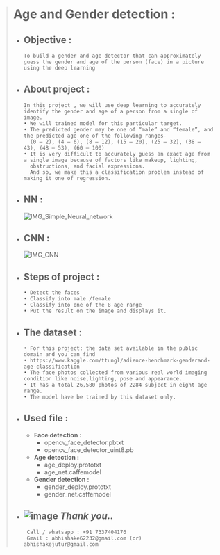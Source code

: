 > # **Age and Gender detection :** 
>
> - ## **Objective :**
>       To build a gender and age detector that can approximately guess the gender and age of the person (face) in a picture 
>       using the deep learning
> - ## **About project :**
>       In this project , we will use deep learning to accurately identify the gender and age of a person from a single of image.
>       • We will trained model for this particular target.
>       • The predicted gender may be one of “male” and “female”, and the predicted age one of the following ranges- 
>         (0 – 2), (4 – 6), (8 – 12), (15 – 20), (25 – 32), (38 – 43), (48 – 53), (60 – 100)
>       • It is very difficult to accurately guess an exact age from a single image because of factors like makeup, lighting, 
>         obstructions, and facial expressions. 
>         And so, we make this a classification problem instead of making it one of regression.
> - ## **NN :**
>   ![IMG_Simple_Neural_network](https://user-images.githubusercontent.com/91953148/209838835-7dac35ef-22cf-4612-b291-4b3cd396c9f8.png)
> - ## **CNN :**
>   ![IMG_CNN](https://user-images.githubusercontent.com/91953148/209839369-4a40b8a6-5ac0-4900-b7f0-d4c6c57b3511.png)
> - ## **Steps of project :**
>       • Detect the faces
>       • Classify into male /female
>       • Classify into one of the 8 age range
>       • Put the result on the image and displays it.
> - ## **The dataset :**
>       • For this project: the data set available in the public domain and you can find
>       • https://www.kaggle.com/ttungl/adience-benchmark-genderand-age-classification
>       • The face photos collected from various real world imaging condition like noise,lighting, pose and appearance.
>       • It has a total 26,580 photos of 2284 subject in eight age range.
>       • The model have be trained by this dataset only.
> - ## **Used file :**
>      - **Face detection :**
>          -  opencv_face_detector.pbtxt
>          -  opencv_face_detector_uint8.pb
>      -  **Age detection :**
>          -  age_deploy.prototxt
>          -  age_net.caffemodel
>      -  **Gender detection :**
>          -  gender_deploy.prototxt
>          -  gender_net.caffemodel
> 
> - ## ![image](https://github.com/abhishakejutur/projects/assets/91953148/a1bc0dbe-baf3-46d9-b307-d88f1cf3903e) _**Thank you..**_ 
>        Call / whatsapp : +91 7337404176
>        Gmail : abhishake62232@gmail.com (or) abhishakejutur@gmail.com
